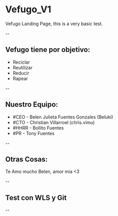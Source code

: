 # Vefugo_V1
Vefugo Landing Page, this is a very basic test.

--

## Vefugo tiene por objetivo:
- Reciclar
- Reutilizar
- Reducir
- Rapear

--
## Nuestro Equipo:

- #CEO - Belen Julieta Fuentes Gonzales (Beluki)
- #CTO - Christian Villarroel (chris.vimu)
- #HHRR - Bollito Fuentes
- #PR - Tony Fuentes

--
## Otras Cosas:
Te Amo mucho Belen, amor mia <3

--
## Test con WLS y Git
--